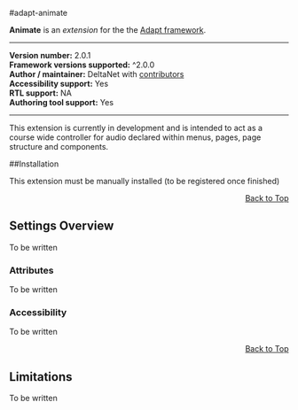 #adapt-animate

**Animate** is an *extension* for the the [Adapt framework](https://github.com/adaptlearning/adapt_framework).

----------------------------
**Version number:**  2.0.1   
**Framework versions supported:**  ^2.0.0    
**Author / maintainer:** DeltaNet with [contributors](https://github.com/deltanet/adapt-audio/graphs/contributors)     
**Accessibility support:** Yes  
**RTL support:** NA     
**Authoring tool support:** Yes

----------------------------

This extension is currently in development and is intended to act as a course wide controller for audio declared within menus, pages, page structure and components.

##Installation

This extension must be manually installed (to be registered once finished)

<div float align=right><a href="#top">Back to Top</a></div>

## Settings Overview

To be written

### Attributes

To be written

### Accessibility

To be written

<div float align=right><a href="#top">Back to Top</a></div>

## Limitations

To be written
